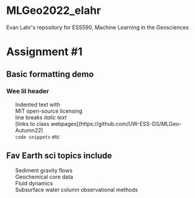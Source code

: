 # MLGeo2022_elahr
Evan Lahr's repository for ESS590, Machine Learning in the Geosciences

# Assignment #1

## Basic formatting demo
### Wee lil header
<ol>
  Indented text with <br>
  MIT open-source licensing <br>
  line breaks <em>italic text</em><br>
  [links to class webpages](https://github.com/UW-ESS-DS/MLGeo-Autumn22)<br>
  <code>code snippets</code>
  etc
</ol>
  
## Fav Earth sci topics include
<ol>
  Sediment gravity flows <br>
  Geochemical core data <br>
  Fluid dynamics <br>
  Subsurface water column observational methods <br>
</ol>



